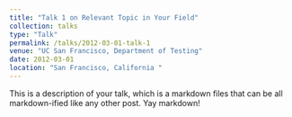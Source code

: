 ```yaml
---
title: "Talk 1 on Relevant Topic in Your Field"
collection: talks
type: "Talk"
permalink: /talks/2012-03-01-talk-1
venue: "UC San Francisco, Department of Testing"
date: 2012-03-01
location: "San Francisco, California "
---
```


This is a description of your talk, which is a markdown files that can be all markdown-ified like any other post. Yay markdown!
